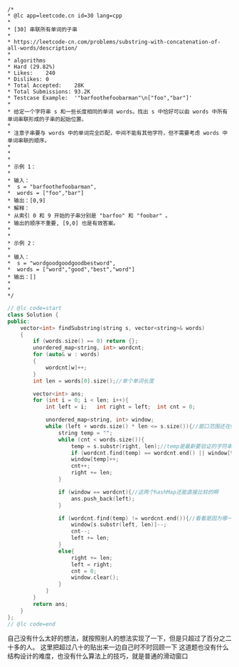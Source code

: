     /*
    * @lc app=leetcode.cn id=30 lang=cpp
    *
    * [30] 串联所有单词的子串
    *
    * https://leetcode-cn.com/problems/substring-with-concatenation-of-all-words/description/
    *
    * algorithms
    * Hard (29.82%)
    * Likes:    240
    * Dislikes: 0
    * Total Accepted:    28K
    * Total Submissions: 93.2K
    * Testcase Example:  '"barfoothefoobarman"\n["foo","bar"]'
    *
    * 给定一个字符串 s 和一些长度相同的单词 words。找出 s 中恰好可以由 words 中所有单词串联形成的子串的起始位置。
    * 
    * 注意子串要与 words 中的单词完全匹配，中间不能有其他字符，但不需要考虑 words 中单词串联的顺序。
    * 
    * 
    * 
    * 示例 1：
    * 
    * 输入：
    * ⁠ s = "barfoothefoobarman",
    * ⁠ words = ["foo","bar"]
    * 输出：[0,9]
    * 解释：
    * 从索引 0 和 9 开始的子串分别是 "barfoo" 和 "foobar" 。
    * 输出的顺序不重要, [9,0] 也是有效答案。
    * 
    * 
    * 示例 2：
    * 
    * 输入：
    * ⁠ s = "wordgoodgoodgoodbestword",
    * ⁠ words = ["word","good","best","word"]
    * 输出：[]
    * 
    * 
    */
```C++
// @lc code=start
class Solution {
public:
    vector<int> findSubstring(string s, vector<string>& words) 
    {
        if (words.size() == 0) return {};
        unordered_map<string, int> wordcnt;
        for (auto& w : words)
        {
            wordcnt[w]++;
        }
        int len = words[0].size();//单个单词长度

        vector<int> ans;
        for (int i = 0; i < len; i++){
            int left = i;   int right = left;  int cnt = 0;

            unordered_map<string, int> window;
            while (left + words.size() * len <= s.size()){//窗口范围还在s内部的时候
                string temp = "";
                while (cnt < words.size()){
                    temp = s.substr(right, len);//temp是最新要验证的字符串
                    if (wordcnt.find(temp) == wordcnt.end() || window[temp] >= wordcnt[temp]) break;
                    window[temp]++;
                    cnt++;
                    right += len;
                }

                if (window == wordcnt){//这两个hashMap还能直接比较的啊
                    ans.push_back(left);
                }

                if (wordcnt.find(temp) != wordcnt.end()){//看看是因为哪一步跳出while循环的，
                    window[s.substr(left, len)]--;
                    cnt--;
                    left += len;
                }
                else{
                    right += len;
                    left = right;
                    cnt = 0;
                    window.clear();
                }
            }
        }
        return ans;
    }
};
// @lc code=end

```

自己没有什么太好的想法，就按照别人的想法实现了一下，但是只超过了百分之二十多的人。
这里把超过八十的贴出来一边自己时不时回顾一下
这道题也没有什么结构设计的难度，也没有什么算法上的技巧，就是普通的滑动窗口